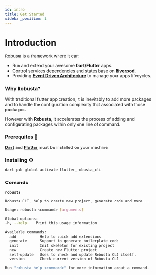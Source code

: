 ```yaml
---
id: intro
title: Get Started
sidebar_position: 1
---
```


# Introduction

Robusta is a framework where it can:

- Run and extend your awesome **Dart/Flutter** apps.
- Control services dependencies and states base on **[Riverpod](https://riverpod.dev/)**.
- Providing **[Event Driven Architecture](https://aws.amazon.com/event-driven-architecture/)** to manage your apps lifecycles.

### Why Robusta?

With traditional flutter app creation, it is inevitably to add more packages and to handle the configuration complexity that associated with those packages.

However with **Robusta**, it accelerates the process of adding and configurating packages within only one line of command.

### Prerequites 📝

**[Dart](https://dart.dev/get-dart)** and **[Flutter](https://docs.flutter.dev/get-started/install)** must be installed on your machine

### Installing ⚙️

```sh
dart pub global activate flutter_robusta_cli
```

### Comands

**`robusta`**

```sh
Robusta CLI, help to create new project, generate code and more...

Usage: robusta <command> [arguments]

Global options:
-h, --help    Print this usage information.

Available commands:
  add           Help to quick add extensions
  generate      Support to generate boilerplate code
  init          Init skeleton for existing project
  new           Create new Flutter project
  self-update   Uses to check and update Robusta CLI itself.
  version       Check current version of Robusta CLI

Run "robusta help <command>" for more information about a command.
```
